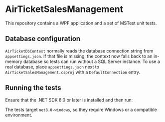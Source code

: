 # AirTicketSalesManagement

This repository contains a WPF application and a set of MSTest unit tests.

## Database configuration

`AirTicketDbContext` normally reads the database connection string from `appsettings.json`. If that file is missing, the context now falls back to an in-memory database so tests can run without a SQL Server instance. To use a real database, place `appsettings.json` next to `AirTicketSalesManagement.csproj` with a `DefaultConnection` entry.

## Running the tests

Ensure that the .NET SDK 8.0 or later is installed and then run:



The tests target `net8.0-windows`, so they require Windows or a compatible environment.
